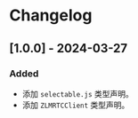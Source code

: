 # Changelog

## [1.0.0] - 2024-03-27

### Added

- 添加 `selectable.js` 类型声明。
- 添加 `ZLMRTCClient` 类型声明。
